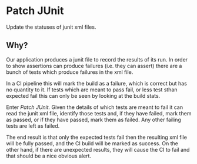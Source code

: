 Patch JUnit
===========

Update the statuses of junit xml files. 

Why?
----

Our application produces a junit file to record the results of its run. 
In order to show assertions can produce failures (i.e. they can assert) there are a bunch
of tests which produce failures in the xml file.

In a CI pipeline this will mark the build as a failure, which is correct but has no quantity to it. 
If tests which are meant to pass fail, or less test sthan expected fail this can only be seen by looking at
the build stats. 

Enter _Patch JUnit._ Given the details of which tests are meant to fail it can read the junit xml file,
identify those tests and, if they have failed, mark them as passed, or if they have passed,
mark them as failed. Any other failing tests are left as failed. 

The end result is that only the expected tests fail then the resulting xml file will be fully passed,
and the CI build will be marked as success. On the other hand, if there are unexpected results, they
will cause the CI to fail and that should be a nice obvious alert.


